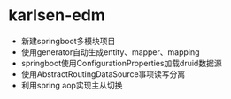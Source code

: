 # karlsen-edm

*  新建springboot多模块项目
* 使用generator自动生成entity、mapper、mapping
* springboot使用ConfigurationProperties加载druid数据源
* 使用AbstractRoutingDataSource事项读写分离
* 利用spring aop实现主从切换

